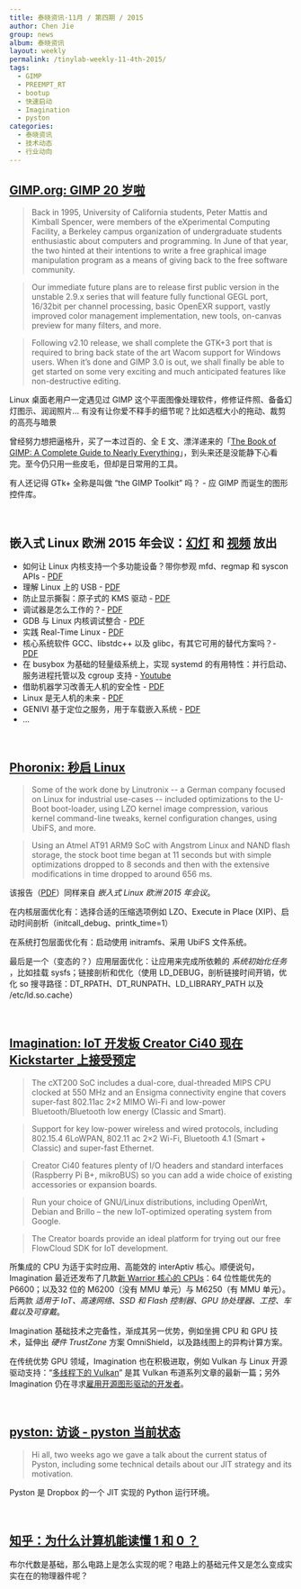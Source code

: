 ```yaml
---
title: 泰晓资讯·11月 / 第四期 / 2015
author: Chen Jie
group: news
album: 泰晓资讯
layout: weekly
permalink: /tinylab-weekly-11-4th-2015/
tags:
  - GIMP
  - PREEMPT_RT
  - bootup
  - 快速启动
  - Imagination
  - pyston
categories:
  - 泰晓资讯
  - 技术动态
  - 行业动向
---
```


## [GIMP.org: GIMP 20 岁啦](http://www.gimp.org/news/2015/11/22/20-years-of-gimp-release-of-gimp-2816/)

> Back in 1995, University of California students, Peter Mattis and Kimball Spencer, were members of the eXperimental Computing Facility, a Berkeley campus organization of undergraduate students enthusiastic about computers and programming. In June of that year, the two hinted at their intentions to write a free graphical image manipulation program as a means of giving back to the free software community.

> Our immediate future plans are to release first public version in the unstable 2.9.x series that will feature fully functional GEGL port, 16/32bit per channel processing, basic OpenEXR support, vastly improved color management implementation, new tools, on-canvas preview for many filters, and more.

> Following v2.10 release, we shall complete the GTK+3 port that is required to bring back state of the art Wacom support for Windows users. When it’s done and GIMP 3.0 is out, we shall finally be able to get started on some very exciting and much anticipated features like non-destructive editing.

Linux 桌面老用户一定遇见过 GIMP 这个平面图像处理软件，修修证件照、备备幻灯图示、润润照片... 有没有让你爱不释手的细节呢？比如选框大小的拖动、裁剪的高亮与暗景

曾经努力想把逼格升，买了一本过百的、全 E 文、漂洋递来的「[The Book of GIMP: A Complete Guide to Nearly Everything](http://www.amazon.com/The-Book-GIMP-Complete-Everything/dp/1593273835/ref=pd_bxgy_14_2?ie=UTF8&refRID=1M81GVF8FA3XJ2T3J2GF)」，到头来还是没能静下心看完。至今仍只用一些皮毛，但却是日常用的工具。

有人还记得 GTk+ 全称是叫做 “the GIMP Toolkit” 吗？ - 应 GIMP 而诞生的图形控件库。

<br/>

## 嵌入式 Linux 欧洲 2015 年会议：[幻灯](http://events.linuxfoundation.org/events/embedded-linux-conference-europe/program/slides) 和 [视频](https://www.youtube.com/playlist?list=PLGeM09tlguZTP9-9nMQNGiT_2PPFay0Cs) 放出
  - 如何让 Linux 内核支持一个多功能设备？带你参观 mfd、regmap 和 syscon APIs - [PDF](http://events.linuxfoundation.org/sites/events/files/slides/belloni-mfd-regmap-syscon_0.pdf)
  - 理解 Linux 上的 USB - [PDF](http://events.linuxfoundation.org/sites/events/files/slides/Understand_USB_in_Linux_Opasiak_Krzysztof.pdf)
  - 防止显示撕裂：原子式的 KMS 驱动 - [PDF](http://events.linuxfoundation.org/sites/events/files/slides/20151005-elce.pdf)
  - 调试器是怎么工作的？- [PDF](http://events.linuxfoundation.org/sites/events/files/slides/slides_16.pdf)
  - GDB 与 Linux 内核调试整合 - [PDF](http://events.linuxfoundation.org/sites/events/files/slides/ELC-E%20Linux%20Awareness.pdf)
  - 实践 Real-Time Linux - [PDF](http://events.linuxfoundation.org/sites/events/files/slides/Practical-Real-Time-Linux-ELCE15.pdf)
  - 核心系统软件 GCC、libstdc++ 以及 glibc，有其它可用的替代方案吗？- [PDF](http://events.linuxfoundation.org/sites/events/files/slides/ELCE15%20-%20Rethinking%20the%20core%20OS%20in%202015.pdf)
  - 在 busybox 为基础的轻量级系统上，实现 systemd 的有用特性：并行启动、服务进程托管以及 cgroup 支持 - [Youtube](https://www.youtube.com/watch?v=jzFEYDFlK_k&index=19&list=PLGeM09tlguZTP9-9nMQNGiT_2PPFay0Cs)
  - 借助机器学习改善无人机的安全性 - [PDF](http://events.linuxfoundation.org/sites/events/files/slides/ELCE_AIS_for_FOQA.pdf)
  - Linux 是无人机的未来 - [PDF](http://events.linuxfoundation.org/sites/events/files/slides/Linux%20-%20The%20Future%20For%20Drones.pdf)
  - GENIVI 基于定位之服务，用于车载嵌入系统 - [PDF](http://events.linuxfoundation.org/sites/events/files/slides/You%20are%20here-%20GENIVI%20Location%20based%20services.pdf)
  - ...

<br/>

## [Phoronix: 秒启 Linux](http://www.phoronix.com/scan.php?page=news_item&px=Booting-Linux-1-Second)

> Some of the work done by Linutronix -- a German company focused on Linux for industrial use-cases -- included optimizations to the U-Boot boot-loader, using LZO kernel image compression, various kernel command-line tweaks, kernel configuration changes, using UbiFS, and more.

> Using an Atmel AT91 ARM9 SoC with Angstrom Linux and NAND flash storage, the stock boot time began at 11 seconds but with simple optimizations dropped to 8 seconds and then with the extensive modifications in time dropped to around 656 ms. 

该报告（[PDF](http://events.linuxfoundation.org/sites/events/files/slides/praesentation.pdf)）同样来自 _嵌入式 Linux 欧洲 2015 年会议_。

在内核层面优化有：选择合适的压缩选项例如 LZO、Execute in Place (XIP)、启动时间剖析（initcall_debug、printk_time=1）

在系统打包层面优化有：启动使用 initramfs、采用 UbiFS 文件系统。

最后是一个（变态的？）应用层面优化：让应用来完成所依赖的 _系统初始化任务_ ，比如挂载 sysfs；链接剖析和优化（使用 LD_DEBUG，剖析链接时间开销，优化 so 搜寻路径：DT_RPATH、DT_RUNPATH、LD_LIBRARY_PATH 以及 /etc/ld.so.cache）

<br/>

## [Imagination: IoT 开发板 Creator Ci40 现在 Kickstarter 上接受预定](https://community.imgtec.com/platforms/creator-ci40?_cldee=ZnlrY2VlMUBnbWFpbC5jb20%3d&urlid=1)

> The cXT200 SoC includes a dual-core, dual-threaded MIPS CPU clocked at 550 MHz and an Ensigma connectivity engine that covers super-fast 802.11ac 2×2 MIMO Wi-Fi and low-power Bluetooth/Bluetooth low energy (Classic and Smart).

> Support for key low-power wireless and wired protocols, including 802.15.4 6LoWPAN, 802.11 ac 2×2 Wi-Fi, Bluetooth 4.1 (Smart + Classic) and super-fast Ethernet.

> Creator Ci40 features plenty of I/O headers and standard interfaces (Raspberry Pi B+, mikroBUS) so you can add a wide choice of existing accessories or expansion boards.

> Run your choice of GNU/Linux distributions, including OpenWrt, Debian and Brillo – the new IoT-optimized operating system from Google.

> The Creator boards provide an ideal platform for trying out our free FlowCloud SDK for IoT development. 

所集成的 CPU 为适于实时应用、高能效的 interAptiv 核心。顺便说句，Imagination 最近还发布了几款[新 Warrior 核心的 CPUs](http://www.anandtech.com/show/9774/imagination-announces-p6600)：64 位性能优先的 P6600；以及32 位的 M6200（没有 MMU 单元）与 M6250（有 MMU 单元）。后两款 _适用于 IoT、高速网络、SSD 和 Flash 控制器、GPU 协处理器、工控、车载以及可穿戴_。

Imagination 基础技术之完备性，渐成其另一优势，例如坐拥 CPU 和 GPU 技术，延伸出 _硬件 TrustZone_ 方案 OmniShield，以及路线图上的异构计算方案。

在传统优势 GPU 领域，Imagination 也在积极进取，例如 Vulkan 与 Linux 开源驱动支持：“[多线程下的 Vulkan](http://blog.imgtec.com/powervr/vulkan-scaling-to-multiple-threads)” 是其 Vulkan 布道系列文章的最新一篇；另外 Imagination 仍在寻求[雇用开源图形驱动的开发者](http://www.phoronix.com/scan.php?page=news_item&px=Imagination-Still-No-OSS-Dev)。

<br/>

## [pyston: 访谈 - pyston 当前状态](http://blog.pyston.org/2015/11/24/pyston-talk-recording/)

> Hi all, two weeks ago we gave a talk about the current status of Pyston, including some technical details about our JIT strategy and its motivation.

Pyston 是 Dropbox 的一个 JIT 实现的 Python 运行环境。

<br/>

## [知乎：为什么计算机能读懂 1 和 0 ？](http://www.zhihu.com/question/20112194/answer/32210466)

布尔代数是基础，那么电路上是怎么实现的呢？电路上的基础元件又是怎么变成实实在在的物理器件呢？
